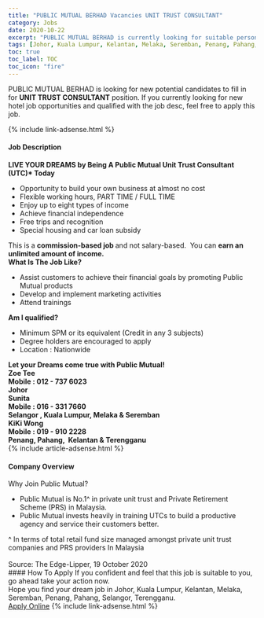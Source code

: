 ```yaml
---
title: "PUBLIC MUTUAL BERHAD Vacancies UNIT TRUST CONSULTANT" 
category: Jobs 
date: 2020-10-22 
excerpt: "PUBLIC MUTUAL BERHAD is currently looking for suitable person to fill in the UNIT TRUST CONSULTANT which positioned at Johor, Kuala Lumpur, Kelantan, Melaka, Seremban, Penang, Pahang, Selangor, Terengganu" 
tags: [Johor, Kuala Lumpur, Kelantan, Melaka, Seremban, Penang, Pahang, Selangor, Terengganu] 
toc: true 
toc_label: TOC 
toc_icon: "fire" 
--- 
```


<p>PUBLIC MUTUAL BERHAD is looking for new potential candidates to fill in for <b>UNIT TRUST CONSULTANT</b> position. If you currently looking for new hotel job opportunities and qualified with the job desc, feel free to apply this job.
</p>{% include link-adsense.html %} 
<div><div><h4>Job Description</h4></div><div><div><span><div><div><strong>LIVE YOUR DREAMS by Being A Public Mutual Unit Trust Consultant (UTC)* Today</strong></div><ul><li>Opportunity to build your own business at almost no cost</li><li>Flexible working hours, PART TIME / FULL TIME</li><li>Enjoy up to eight types of income</li><li>Achieve financial independence</li><li>Free trips and recognition</li><li>Special housing and car loan subsidy</li></ul><div>This is a&#160;<strong>commission-based job&#160;</strong>and not salary-based. &#160;You can&#160;<strong>earn an unlimited amount of income.</strong></div><div><strong>What Is The Job Like?</strong></div><ul><li>Assist customers to achieve their financial goals by promoting Public Mutual products</li><li>Develop and implement marketing activities</li><li>Attend trainings</li></ul><div><strong>Am I qualified?</strong></div><ul><li>Minimum SPM or its equivalent (Credit in any 3 subjects)</li><li>Degree holders are encouraged to apply</li><li>Location : Nationwide</li></ul><div><strong>Let your Dreams come true with Public Mutual!</strong></div><div><strong>Zoe Tee&#160;</strong></div><div><strong>Mobile : 012 - 737 6023</strong></div><div><strong>Johor</strong></div><div><strong>Sunita&#160;</strong></div><div><strong>Mobile :&#160;016 - 331 7660</strong></div><div><strong>Selangor , Kuala Lumpur, Melaka &amp; Seremban</strong></div><div><strong>KiKi Wong</strong></div><div><strong>Mobile :&#160;019 - 910 2228</strong></div><div><strong>Penang, Pahang,&#160; Kelantan &amp; Terengganu</strong></div></div></span></div></div></div> 
{% include article-adsense.html %} 
<div><div><h4>Company Overview</h4></div><div><div><span><div><div>
<div>Why Join Public Mutual?</div>
<ul>
<li>Public Mutual is No.1^ in private unit trust and Private Retirement Scheme (PRS) in Malaysia.</li>
<li>Public Mutual invests heavily in training UTCs to build a productive agency and service their customers better.</li>
</ul>
<div>^ In terms of total retail fund size managed amongst private unit trust companies and PRS providers In Malaysia<br>
<br>
Source: The Edge-Lipper, 19 October 2020</div>
</div></div></span></div></div></div> 
#### How To Apply 
If you confident and feel that this job is suitable to you, go ahead take your action now. <br/> 
Hope you find your dream job in Johor, Kuala Lumpur, Kelantan, Melaka, Seremban, Penang, Pahang, Selangor, Terengganu. <br/> 
<a href="https://www.jobstreet.com.my/en/job/unit-trust-consultant-4406549?jobId=jobstreet-my-job-4406549" class="btn btn--info" target="_blank" rel="nofollow noopenner">Apply Online</a> 
{% include link-adsense.html %} 